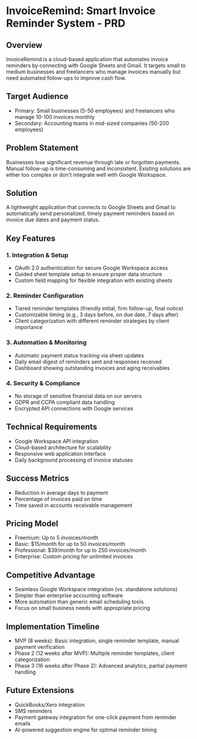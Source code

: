# InvoiceRemind: Smart Invoice Reminder System - PRD

## Overview
InvoiceRemind is a cloud-based application that automates invoice reminders by connecting with Google Sheets and Gmail. It targets small to medium businesses and freelancers who manage invoices manually but need automated follow-ups to improve cash flow.

## Target Audience
- Primary: Small businesses (5-50 employees) and freelancers who manage 10-100 invoices monthly
- Secondary: Accounting teams in mid-sized companies (50-200 employees)

## Problem Statement
Businesses lose significant revenue through late or forgotten payments. Manual follow-up is time-consuming and inconsistent. Existing solutions are either too complex or don't integrate well with Google Workspace.

## Solution
A lightweight application that connects to Google Sheets and Gmail to automatically send personalized, timely payment reminders based on invoice due dates and payment status.

## Key Features

### 1. Integration & Setup
- OAuth 2.0 authentication for secure Google Workspace access
- Guided sheet template setup to ensure proper data structure
- Custom field mapping for flexible integration with existing sheets

### 2. Reminder Configuration
- Tiered reminder templates (friendly initial, firm follow-up, final notice)
- Customizable timing (e.g., 3 days before, on due date, 7 days after)
- Client categorization with different reminder strategies by client importance

### 3. Automation & Monitoring
- Automatic payment status tracking via sheet updates
- Daily email digest of reminders sent and responses received
- Dashboard showing outstanding invoices and aging receivables

### 4. Security & Compliance
- No storage of sensitive financial data on our servers
- GDPR and CCPA compliant data handling
- Encrypted API connections with Google services

## Technical Requirements
- Google Workspace API integration
- Cloud-based architecture for scalability
- Responsive web application interface
- Daily background processing of invoice statuses

## Success Metrics
- Reduction in average days to payment
- Percentage of invoices paid on time
- Time saved in accounts receivable management

## Pricing Model
- Freemium: Up to 5 invoices/month
- Basic: $15/month for up to 50 invoices/month
- Professional: $39/month for up to 250 invoices/month
- Enterprise: Custom pricing for unlimited invoices

## Competitive Advantage
- Seamless Google Workspace integration (vs. standalone solutions)
- Simpler than enterprise accounting software
- More automation than generic email scheduling tools
- Focus on small business needs with appropriate pricing

## Implementation Timeline
- MVP (8 weeks): Basic integration, single reminder template, manual payment verification
- Phase 2 (12 weeks after MVP): Multiple reminder templates, client categorization
- Phase 3 (16 weeks after Phase 2): Advanced analytics, partial payment handling

## Future Extensions
- QuickBooks/Xero integration
- SMS reminders
- Payment gateway integration for one-click payment from reminder emails
- AI-powered suggestion engine for optimal reminder timing
